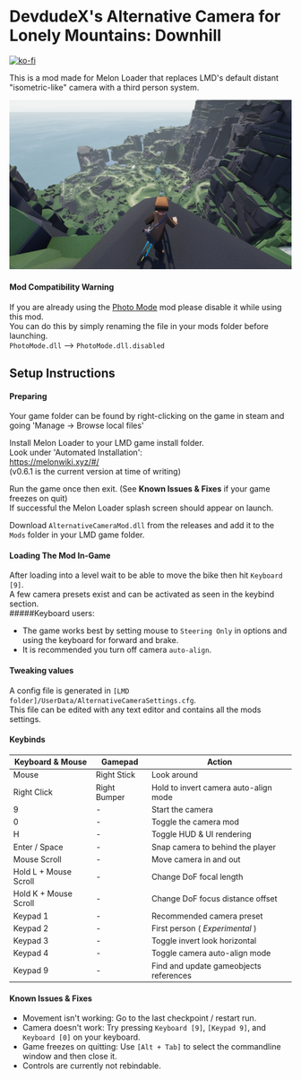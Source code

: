 # DevdudeX's Alternative Camera for Lonely Mountains: Downhill
[![ko-fi](https://ko-fi.com/img/githubbutton_sm.svg)](https://ko-fi.com/L4L5S9BK3)

This is a mod made for Melon Loader that replaces LMD's default distant "isometric-like" camera with a third person system.  

![Camera preview](/images/banner.png?raw=true)

#### Mod Compatibility Warning
If you are already using the [Photo Mode](https://github.com/DevdudeX/LMD-Photo-Mode-Mod) mod please disable it while using this mod.  
You can do this by simply renaming the file in your mods folder before launching.  
`PhotoMode.dll` --> `PhotoMode.dll.disabled`

## Setup Instructions
#### Preparing
Your game folder can be found by right-clicking on the game in steam and going 'Manage -> Browse local files'  

Install Melon Loader to your LMD game install folder.  
Look under 'Automated Installation':  
https://melonwiki.xyz/#/  
(v0.6.1 is the current version at time of writing)  

Run the game once then exit. (See **Known Issues & Fixes** if your game freezes on quit)  
If successful the Melon Loader splash screen should appear on launch. 

Download `AlternativeCameraMod.dll` from the releases and add it to the `Mods` folder in your LMD game folder.   

#### Loading The Mod In-Game
After loading into a level wait to be able to move the bike then hit `Keyboard [9]`.  
A few camera presets exist and can be activated as seen in the keybind section.  
#####Keyboard users:
- The game works best by setting mouse to `Steering Only` in options and using the keyboard for forward and brake.  
- It is recommended you turn off camera `auto-align`.  

#### Tweaking values
A config file is generated in `[LMD folder]/UserData/AlternativeCameraSettings.cfg`.  
This file can be edited with any text editor and contains all the mods settings.  


#### Keybinds
| Keyboard & Mouse      | Gamepad                   | Action                                  |
| ---                   | ---                       | ---                                     |
| Mouse                 | Right Stick               | Look around                             |
| Right Click           | Right Bumper              | Hold to invert camera auto-align mode   |
| 9                     | -                         | Start the camera                        |
| 0                     | -                         | Toggle the camera mod                   |
| H                     | -                         | Toggle HUD & UI rendering               |
| Enter / Space         | -                         | Snap camera to behind the player        |
| Mouse Scroll          | -                         | Move camera in and out                  |
| Hold L + Mouse Scroll | -                         | Change DoF focal length                 |
| Hold K + Mouse Scroll | -                         | Change DoF focus distance offset        |
| Keypad 1              | -                         | Recommended camera preset               |
| Keypad 2              | -                         | First person ( *Experimental* )         |
| Keypad 3              | -                         | Toggle invert look horizontal           |
| Keypad 4              | -                         | Toggle camera auto-align mode           |
| Keypad 9              | -                         | Find and update gameobjects references  |



#### Known Issues & Fixes
- Movement isn't working: Go to the last checkpoint / restart run.  
- Camera doesn't work: Try pressing `Keyboard [9]`, `[Keypad 9]`, and `Keyboard [0]` on your keyboard.  
- Game freezes on quitting: Use `[Alt + Tab]` to select the commandline window and then close it.
- Controls are currently not rebindable.
